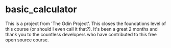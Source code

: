 # basic_calculator
This is a project from 'The Odin Project'. This closes the foundations level of this course (or should I even call it that?).
It's been a great 2 months and thank you to the countless developers who have contributed to this free open source course.